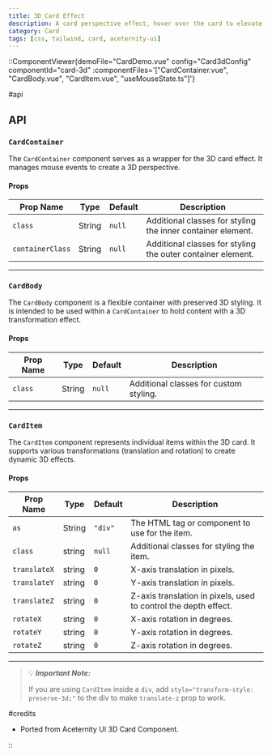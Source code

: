 ```yaml
---
title: 3D Card Effect
description: A card perspective effect, hover over the card to elevate card elements.
category: Card
tags: [css, tailwind, card, aceternity-ui]
---
```


::ComponentViewer{demoFile="CardDemo.vue" config="Card3dConfig" componentId="card-3d" :componentFiles='["CardContainer.vue", "CardBody.vue", "CardItem.vue", "useMouseState.ts"]'}

#api

## API

### `CardContainer`

The `CardContainer` component serves as a wrapper for the 3D card effect. It manages mouse events to create a 3D perspective.

#### Props

| Prop Name        | Type   | Default | Description                                                 |
| ---------------- | ------ | ------- | ----------------------------------------------------------- |
| `class`          | String | `null`  | Additional classes for styling the inner container element. |
| `containerClass` | String | `null`  | Additional classes for styling the outer container element. |

---

### `CardBody`

The `CardBody` component is a flexible container with preserved 3D styling. It is intended to be used within a `CardContainer` to hold content with a 3D transformation effect.

#### Props

| Prop Name | Type   | Default | Description                            |
| --------- | ------ | ------- | -------------------------------------- |
| `class`   | String | `null`  | Additional classes for custom styling. |

---

### `CardItem`

The `CardItem` component represents individual items within the 3D card. It supports various transformations (translation and rotation) to create dynamic 3D effects.

#### Props

| Prop Name    | Type   | Default | Description                                                     |
| ------------ | ------ | ------- | --------------------------------------------------------------- |
| `as`         | String | `"div"` | The HTML tag or component to use for the item.                  |
| `class`      | string | `null`  | Additional classes for styling the item.                        |
| `translateX` | string | `0`     | X-axis translation in pixels.                                   |
| `translateY` | string | `0`     | Y-axis translation in pixels.                                   |
| `translateZ` | string | `0`     | Z-axis translation in pixels, used to control the depth effect. |
| `rotateX`    | string | `0`     | X-axis rotation in degrees.                                     |
| `rotateY`    | string | `0`     | Y-axis rotation in degrees.                                     |
| `rotateZ`    | string | `0`     | Z-axis rotation in degrees.                                     |

---

> 💡 **_Important Note:_**
>
> If you are using `CardItem` inside a `div`, add `style="transform-style: preserve-3d;"` to the div to make `translate-z` prop to work.

#credits

- Ported from Aceternity UI 3D Card Component.

::
